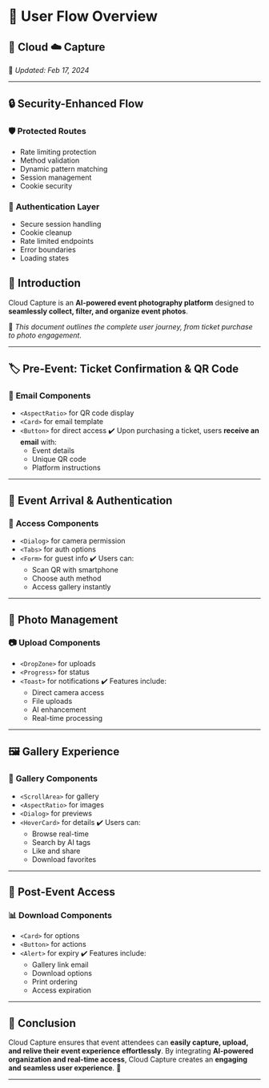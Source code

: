 # 📖 **User Flow Overview**  

## 📡 Cloud ☁️ Capture  
📅 *Updated: Feb 17, 2024*  

---

## 🔒 **Security-Enhanced Flow**  

### 🛡️ **Protected Routes**
- Rate limiting protection
- Method validation
- Dynamic pattern matching
- Session management
- Cookie security

### 🔐 **Authentication Layer**
- Secure session handling
- Cookie cleanup
- Rate limited endpoints
- Error boundaries
- Loading states

## 📝 **Introduction**  
Cloud Capture is an **AI-powered event photography platform** designed to **seamlessly collect, filter, and organize event photos**.  

📌 *This document outlines the complete user journey, from ticket purchase to photo engagement.*  

---

## 🏷️ **Pre-Event: Ticket Confirmation & QR Code**  

### 📩 **Email Components**
- `<AspectRatio>` for QR code display
- `<Card>` for email template
- `<Button>` for direct access
✔️ Upon purchasing a ticket, users **receive an email** with:
  - Event details
  - Unique QR code
  - Platform instructions

---

## 🎉 **Event Arrival & Authentication**  

### 📱 **Access Components**
- `<Dialog>` for camera permission
- `<Tabs>` for auth options
- `<Form>` for guest info
✔️ Users can:
  - Scan QR with smartphone
  - Choose auth method
  - Access gallery instantly

---

## 📸 **Photo Management**  

### 📷 **Upload Components**
- `<DropZone>` for uploads
- `<Progress>` for status
- `<Toast>` for notifications
✔️ Features include:
  - Direct camera access
  - File uploads
  - AI enhancement
  - Real-time processing

---

## 🖼️ **Gallery Experience**  

### 🎨 **Gallery Components**
- `<ScrollArea>` for gallery
- `<AspectRatio>` for images
- `<Dialog>` for previews
- `<HoverCard>` for details
✔️ Users can:
  - Browse real-time
  - Search by AI tags
  - Like and share
  - Download favorites

---

## 📩 **Post-Event Access**  

### 📊 **Download Components**
- `<Card>` for options
- `<Button>` for actions
- `<Alert>` for expiry
✔️ Features include:
  - Gallery link email
  - Download options
  - Print ordering
  - Access expiration

---

## 🎯 **Conclusion**  
Cloud Capture ensures that event attendees can **easily capture, upload, and relive their event experience effortlessly**. By integrating **AI-powered organization and real-time access**, Cloud Capture creates an **engaging and seamless user experience**. 🚀  

---
